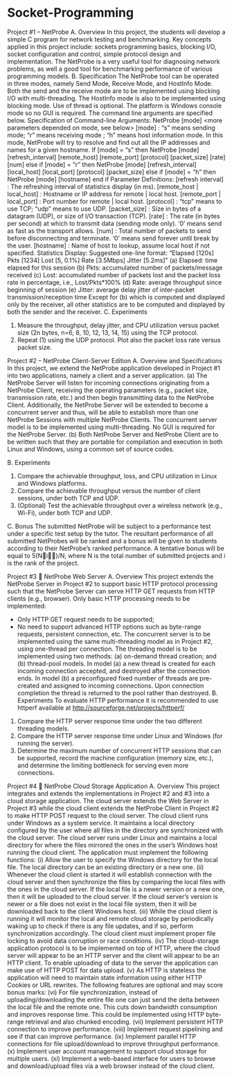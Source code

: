 # Socket-Programming
Project #1 – NetProbe 
A. Overview
In this project, the students will develop a simple C program for network testing and benchmarking. Key concepts applied in this project include: sockets programming basics, blocking I/O, socket configuration and control, simple protocol design and implementation. The NetProbe is a very useful tool for diagnosing network problems, as well a good tool for benchmarking performance of various programming models. 
B. Specification
The NetProbe tool can be operated in three modes, namely Send Mode, Receive Mode, and HostInfo Mode. Both the send and the receive mode are to be implemented using blocking I/O with multi-threading. The HostInfo mode is also to be implemented using blocking mode. Use of thread is optional. The platform is Windows console mode so no GUI is required.
The command line arguments are specified below.
Specification of Command-line Arguments: 
NetProbe [mode] <more parameters depended on mode, see below>
[mode] : 	“s” means sending mode; “r” means receiving mode ; 
“h” means host information mode. In this mode, NetProbe will try to resolve and find out all the IP addresses and names for a given hostname. 
If [mode] = “s” then
NetProbe [mode] [refresh_interval] [remote_host] [remote_port] [protocol] [packet_size] [rate] [num]
else if [mode] = “r” then
NetProbe [mode] [refresh_interval] [local_host] [local_port] [protocol] [packet_size]
else if [mode] = “h” then 
NetProbe [mode] [hostname]
end if
Parameter Definitions:
[refresh interval] : The refreshing interval of statistics display (in ms).
[remote_host | local_host] : Hostname or IP address for remote | local host.
[remote_port | local_port] : Port number for remote | local host.
[protocol] : “tcp” means to use TCP; “udp” means to use UDP.
[packet_size] : Size in bytes of a datagram (UDP), or size of I/O transaction (TCP).
[rate] : The rate (in bytes per second) at which to transmit data (sending mode only). ‘0’ means send as fast as the transport allows.
[num] : Total number of packets to send before disconnecting and terminate. ‘0’ means send forever until break by the user.
[hostname] : Name of host to lookup, assume local host if not specified.
Statistics Display:
Suggested one-line format: “Elapsed [120s] Pkts [1234] Lost [5, 0.1%] Rate [3.5Mbps] Jitter [5.2ms]”
(a) Elapsed: time elapsed for this session
(b) Pkts: accumulated number of packets/message received
(c) Lost: accumulated number of packets lost and the packet loss rate in percentage, i.e., Lost/Pkts*100%
(d) Rate: average throughput since beginning of session
(e) Jitter: average delay jitter of inter-packet transmission/reception time
Except for (b) which is computed and displayed only by the receiver, all other statistics are to be computed and displayed by both the sender and the receiver.
C. Experiments
1.	Measure the throughput, delay jitter, and CPU utilization versus packet size (2n bytes, n=6, 8, 10, 12, 13, 14, 15) using the TCP protocol.
2.	Repeat (1) using the UDP protocol. Plot also the packet loss rate versus packet size.
 
Project #2 – NetProbe Client-Server Edition
A. Overview and Specifications
In this project, we extend the NetProbe application developed in Project #1 into two applications, namely a client and a server application. 
(a)	The NetProbe Server will listen for incoming connections originating from a NetProbe Client, receiving the operating parameters (e.g., packet size, transmission rate, etc.) and then begin transmitting data to the NetProbe Client. Additionally, the NetProbe Server will be extended to become a concurrent server and thus, will be able to establish more than one NetProbe Sessions with multiple NetProbe Clients. The concurrent server model is to be implemented using multi-threading. No GUI is required for the NetProbe Server.
(b)	Both NetProbe Server and NetProbe Client are to be written such that they are portable for compilation and execution in both Linux and Windows, using a common set of source codes.

B. Experiments
1.	Compare the achievable throughput, loss, and CPU utilization in Linux and Windows platforms.
2.	Compare the achievable throughput versus the number of client sessions, under both TCP and UDP.
3.	(Optional) Test the achievable throughput over a wireless network (e.g., Wi-Fi), under both TCP and UDP.

C. Bonus
The submitted NetProbe will be subject to a performance test under a specific test setup by the tutor. The resultant performance of all submitted NetProbes will be ranked and a bonus will be given to students according to their NetProbe’s ranked performance. A tentative bonus will be equal to 5(Ni)/N, where N is the total number of submitted projects and i is the rank of the project.

 
Project #3  NetProbe Web Server
A. Overview
This project extends the NetProbe Server in Project #2 to support basic HTTP protocol processing such that the NetProbe Server can serve HTTP GET requests from HTTP clients (e.g., browser).
Only basic HTTP processing needs to be implemented:
- Only HTTP GET request needs to be supported;
- No need to support advanced HTTP options such as byte-range requests, persistent connection, etc.
The concurrent server is to be implemented using the same multi-threading model as in Project #2, using one-thread per connection. 
The threading model is to be implemented using two methods: (a) on-demand thread creation; and (b) thread-pool models. In model (a) a new thread is created for each incoming connection accepted, and destroyed after the connection ends. In model (b) a preconfigured fixed number of threads are pre-created and assigned to incoming connections. Upon connection completion the thread is returned to the pool rather than destroyed.
B. Experiments
To evaluate HTTP performance it is recommended to use httperf available at http://sourceforge.net/projects/httperf/
1.	Compare the HTTP server response time under the two different threading models.
2.	Compare the HTTP server response time under Linux and Windows (for running the server).
3.	Determine the maximum number of concurrent HTTP sessions that can be supported, record the machine configuration (memory size, etc.), and determine the limiting bottleneck for serving even more connections.
 
Project #4  NetProbe Cloud Storage Application
A. Overview
This project integrates and extends the implementations in Project #2 and #3 into a cloud storage application. The cloud server extends the Web Server in Project #3 while the cloud client extends the NetProbe Client in Project #2 to make HTTP POST request to the cloud server.
The cloud client runs under Windows as a system service. It maintains a local directory configured by the user where all files in the directory are synchronized with the cloud server. The cloud server runs under Linux and maintains a local directory for where the files mirrored the ones in the user’s Windows host running the cloud client.
The application must implement the following functions:
(i)	Allow the user to specify the Windows directory for the local file. The local directory can be an existing directory or a new one.
(ii)	Whenever the cloud client is started it will establish connection with the cloud server and then synchronize the files by comparing the local files with the ones in the cloud server. If the local file is a newer version or a new one, then it will be uploaded to the cloud server. If the cloud server’s version is newer or a file does not exist in the local file system, then it will be downloaded back to the client Windows host.
(iii)	While the cloud client is running it will monitor the local and remote cloud storage by periodically waking up to check if there is any file updates, and if so, perform synchronization accordingly. The cloud client must implement proper file locking to avoid data corruption or race conditions.
(iv)	The cloud-storage application protocol is to be implemented on top of HTTP, where the cloud server will appear to be an HTTP server and the client will appear to be an HTTP client. To enable uploading of data to the server the application can make use of HTTP POST for data upload.
(v)	As HTTP is stateless the application will need to maintain state information using either HTTP Cookies or URL rewrites.
The following features are optional and may score bonus marks:
(vi)	For file synchronization, instead of uploading/downloading the entire file one can just send the delta between the local file and the remote one. This cuts down bandwidth consumption and improves response time. This could be implemented using HTTP byte-range retrieval and also chunked encoding.
(vii)	Implement persistent HTTP connection to improve performance.
(viii)	Implement request pipelining and see if that can improve performance.
(ix)	Implement parallel HTTP connections for file upload/download to improve throughput performance.
(x)	Implement user account management to support cloud storage for multiple users.
(xi)	Implement a web-based interface for users to browse and download/upload files via a web browser instead of the cloud client.
